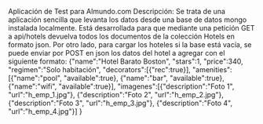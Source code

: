 Aplicación de Test para Almundo.com
Descripción:
Se trata de una aplicación sencilla que levanta los datos desde una base de datos mongo instalada localmente.
Está desarrollada para que mediante una petición GET a api/hotels devuelva todos los documentos de la colección Hotels
en formato json.
Por otro lado, para cargar los hoteles si la base está vacía, se puede enviar por POST en json los datos del
hotel a agregar con el siguiente formato:
{"name":"Hotel Barato Boston",
"stars":1,
"price":340,
"regimen":"Solo habitación",
"decorators":[{"rec":true}],
"amenities":[{"name":"pool",
              "available":true},
              {"name":"bar",
              "available":true},
              {"name":"wifi",
              "available":true}],
"imagenes":[{"description":"Foto 1", "url":"h_emp_1.jpg"},
            {"description":"Foto 2", "url":"h_emp_2.jpg"},
            {"description":"Foto 3", "url":"h_emp_3.jpg"},
            {"description":"Foto 4", "url":"h_emp_4.jpg"}]
}